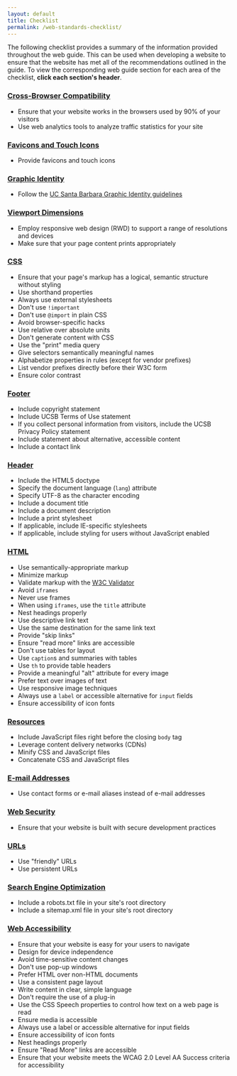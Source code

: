 ```yaml
---
layout: default
title: Checklist
permalink: /web-standards-checklist/
---
```


The following checklist provides a summary of the information provided
throughout the web guide. This can be used when developing a website to ensure
that the website has met all of the recommendations outlined in the guide.
To view the corresponding web guide section for each area of the checklist,
**click each section's header**.

### [Cross-Browser Compatibility](/browsers/)

* Ensure that your website works in the browsers used by 90% of your visitors
* Use web analytics tools to analyze traffic statistics for your site

### [Favicons and Touch Icons](/favicon-and-touch-icons/)

* Provide favicons and touch icons

### [Graphic Identity](/ucsb-graphic-identity/)

* Follow the [UC Santa Barbara Graphic Identity guidelines](http://www.ucsb.edu/graphic-identity/)

### [Viewport Dimensions](/viewport-dimensions/)

* Employ responsive web design (RWD) to support a range of resolutions and devices
* Make sure that your page content prints appropriately

### [CSS](/css/)

* Ensure that your page's markup has a logical, semantic structure without styling
* Use shorthand properties
* Always use external stylesheets
* Don't use `!important`
* Don't use `@import` in plain CSS
* Avoid browser-specific hacks
* Use relative over absolute units
* Don't generate content with CSS
* Use the "print" media query
* Give selectors semantically meaningful names
* Alphabetize properties in rules (except for vendor prefixes)
* List vendor prefixes directly before their W3C form
* Ensure color contrast

### [Footer](/footer/)

* Include copyright statement
* Include UCSB Terms of Use statement
* If you collect personal information from visitors, include the UCSB Privacy Policy statement
* Include statement about alternative, accessible content
* Include a contact link

### [Header](/header/)

* Include the HTML5 doctype
* Specify the document language (`lang`) attribute
* Specify UTF-8 as the character encoding
* Include a document title
* Include a document description
* Include a print stylesheet
* If applicable, include IE-specific stylesheets
* If applicable, include styling for users without JavaScript enabled

### [HTML](/html/)

* Use semantically-appropriate markup
* Minimize markup
* Validate markup with the [W3C Validator](https://validator.w3.org/)
* Avoid `iframes`
* Never use frames
* When using `iframes`, use the `title` attribute
* Nest headings properly
* Use descriptive link text
* Use the same destination for the same link text
* Provide "skip links"
* Ensure "read more" links are accessible
* Don't use tables for layout
* Use `caption`s and summaries with tables
* Use `th` to provide table headers
* Provide a meaningful "alt" attribute for every image
* Prefer text over images of text
* Use responsive image techniques
* Always use a `label` or accessible alternative for `input` fields
* Ensure accessibility of icon fonts

### [Resources](/resources/)

* Include JavaScript files right before the closing `body` tag
* Leverage content delivery networks (CDNs)
* Minify CSS and JavaScript files
* Concatenate CSS and JavaScript files

### [E-mail Addresses](/email-addresses/)

* Use contact forms or e-mail aliases instead of e-mail addresses

### [Web Security](/web-security/)

* Ensure that your website is built with secure development practices

### [URLs](/urls/)

* Use "friendly" URLs
* Use persistent URLs

### [Search Engine Optimization](/seo/)

* Include a robots.txt file in your site's root directory
* Include a sitemap.xml file in your site's root directory

### [Web Accessibility](/web-accessibility/)

* Ensure that your website is easy for your users to navigate
* Design for device independence
* Avoid time-sensitive content changes
* Don't use pop-up windows
* Prefer HTML over non-HTML documents
* Use a consistent page layout
* Write content in clear, simple language
* Don't require the use of a plug-in
* Use the CSS Speech properties to control how text on a web page is read
* Ensure media is accessible
* Always use a label or accessible alternative for input fields
* Ensure accessibility of icon fonts
* Nest headings properly
* Ensure "Read More" links are accessible
* Ensure that your website meets the WCAG 2.0 Level AA Success criteria for accessibility
